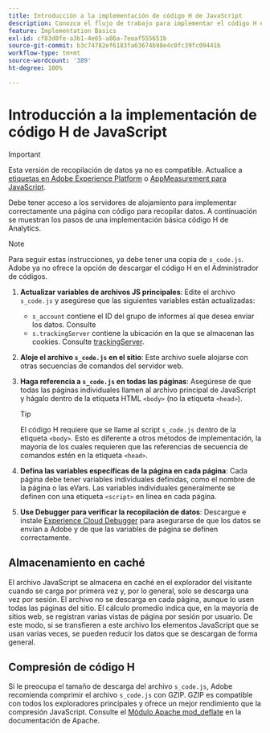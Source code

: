```yaml
---
title: Introducción a la implementación de código H de JavaScript
description: Conozca el flujo de trabajo para implementar el código H en su sitio.
feature: Implementation Basics
exl-id: cf83d8fe-a3b1-4e65-a86a-7eeaf555651b
source-git-commit: b3c74782ef6183fa63674b98e4c0fc39fc09441b
workflow-type: tm+mt
source-wordcount: '389'
ht-degree: 100%

---
```


# Introducción a la implementación de código H de JavaScript

>[!IMPORTANT]
>
>Esta versión de recopilación de datos ya no es compatible. Actualice a [etiquetas en Adobe Experience Platform](../../launch/overview.md) o [AppMeasurement para JavaScript](../overview.md).

Debe tener acceso a los servidores de alojamiento para implementar correctamente una página con código para recopilar datos. A continuación se muestran los pasos de una implementación básica código H de Analytics.

>[!NOTE]
>
>Para seguir estas instrucciones, ya debe tener una copia de `s_code.js`. Adobe ya no ofrece la opción de descargar el código H en el Administrador de códigos.

1. **Actualizar variables de archivos JS principales**: Edite el archivo `s_code.js` y asegúrese que las siguientes variables están actualizadas:
   * `s_account` contiene el ID del grupo de informes al que desea enviar los datos. Consulte
   * `s.trackingServer` contiene la ubicación en la que se almacenan las cookies. Consulte [trackingServer](../../vars/config-vars/trackingserver.md).
1. **Aloje el archivo `s_code.js` en el sitio**: Este archivo suele alojarse con otras secuencias de comandos del servidor web.
1. **Haga referencia a `s_code.js` en todas las páginas**: Asegúrese de que todas las páginas individuales llamen al archivo principal de JavaScript y hágalo dentro de la etiqueta HTML `<body>` (no la etiqueta `<head>`).

   >[!TIP]
   >
   >El código H requiere que se llame al script `s_code.js` dentro de la etiqueta `<body>`. Esto es diferente a otros métodos de implementación, la mayoría de los cuales requieren que las referencias de secuencia de comandos estén en la etiqueta `<head>`.
1. **Defina las variables específicas de la página en cada página**: Cada página debe tener variables individuales definidas, como el nombre de la página o las eVars. Las variables individuales generalmente se definen con una etiqueta `<script>` en línea en cada página.
1. **Use Debugger para verificar la recopilación de datos**: Descargue e instale [Experience Cloud Debugger](../../validate/debugger.md) para asegurarse de que los datos se envían a Adobe y de que las variables de página se definen correctamente.

## Almacenamiento en caché

El archivo JavaScript se almacena en caché en el explorador del visitante cuando se carga por primera vez y, por lo general, solo se descarga una vez por sesión. El archivo no se descarga en cada página, aunque lo usen todas las páginas del sitio. El cálculo promedio indica que, en la mayoría de sitios web, se registran varias vistas de página por sesión por usuario. De este modo, si se transfieren a este archivo los elementos JavaScript que se usan varias veces, se pueden reducir los datos que se descargan de forma general.

## Compresión de código H

Si le preocupa el tamaño de descarga del archivo `s_code.js`, Adobe recomienda comprimir el archivo `s_code.js` con GZIP. GZIP es compatible con todos los exploradores principales y ofrece un mejor rendimiento que la compresión JavaScript. Consulte el [Módulo Apache mod_deflate](https://httpd.apache.org/docs/current/es/mod/mod_deflate.html) en la documentación de Apache.
